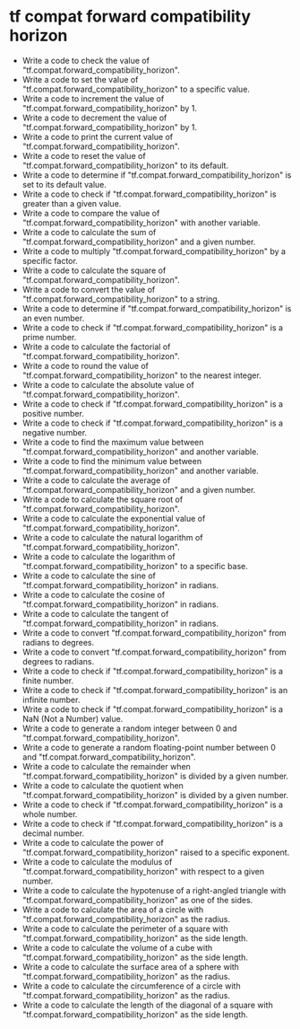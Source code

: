# tf compat forward compatibility horizon

- Write a code to check the value of "tf.compat.forward_compatibility_horizon".
- Write a code to set the value of "tf.compat.forward_compatibility_horizon" to a specific value.
- Write a code to increment the value of "tf.compat.forward_compatibility_horizon" by 1.
- Write a code to decrement the value of "tf.compat.forward_compatibility_horizon" by 1.
- Write a code to print the current value of "tf.compat.forward_compatibility_horizon".
- Write a code to reset the value of "tf.compat.forward_compatibility_horizon" to its default.
- Write a code to determine if "tf.compat.forward_compatibility_horizon" is set to its default value.
- Write a code to check if "tf.compat.forward_compatibility_horizon" is greater than a given value.
- Write a code to compare the value of "tf.compat.forward_compatibility_horizon" with another variable.
- Write a code to calculate the sum of "tf.compat.forward_compatibility_horizon" and a given number.
- Write a code to multiply "tf.compat.forward_compatibility_horizon" by a specific factor.
- Write a code to calculate the square of "tf.compat.forward_compatibility_horizon".
- Write a code to convert the value of "tf.compat.forward_compatibility_horizon" to a string.
- Write a code to determine if "tf.compat.forward_compatibility_horizon" is an even number.
- Write a code to check if "tf.compat.forward_compatibility_horizon" is a prime number.
- Write a code to calculate the factorial of "tf.compat.forward_compatibility_horizon".
- Write a code to round the value of "tf.compat.forward_compatibility_horizon" to the nearest integer.
- Write a code to calculate the absolute value of "tf.compat.forward_compatibility_horizon".
- Write a code to check if "tf.compat.forward_compatibility_horizon" is a positive number.
- Write a code to check if "tf.compat.forward_compatibility_horizon" is a negative number.
- Write a code to find the maximum value between "tf.compat.forward_compatibility_horizon" and another variable.
- Write a code to find the minimum value between "tf.compat.forward_compatibility_horizon" and another variable.
- Write a code to calculate the average of "tf.compat.forward_compatibility_horizon" and a given number.
- Write a code to calculate the square root of "tf.compat.forward_compatibility_horizon".
- Write a code to calculate the exponential value of "tf.compat.forward_compatibility_horizon".
- Write a code to calculate the natural logarithm of "tf.compat.forward_compatibility_horizon".
- Write a code to calculate the logarithm of "tf.compat.forward_compatibility_horizon" to a specific base.
- Write a code to calculate the sine of "tf.compat.forward_compatibility_horizon" in radians.
- Write a code to calculate the cosine of "tf.compat.forward_compatibility_horizon" in radians.
- Write a code to calculate the tangent of "tf.compat.forward_compatibility_horizon" in radians.
- Write a code to convert "tf.compat.forward_compatibility_horizon" from radians to degrees.
- Write a code to convert "tf.compat.forward_compatibility_horizon" from degrees to radians.
- Write a code to check if "tf.compat.forward_compatibility_horizon" is a finite number.
- Write a code to check if "tf.compat.forward_compatibility_horizon" is an infinite number.
- Write a code to check if "tf.compat.forward_compatibility_horizon" is a NaN (Not a Number) value.
- Write a code to generate a random integer between 0 and "tf.compat.forward_compatibility_horizon".
- Write a code to generate a random floating-point number between 0 and "tf.compat.forward_compatibility_horizon".
- Write a code to calculate the remainder when "tf.compat.forward_compatibility_horizon" is divided by a given number.
- Write a code to calculate the quotient when "tf.compat.forward_compatibility_horizon" is divided by a given number.
- Write a code to check if "tf.compat.forward_compatibility_horizon" is a whole number.
- Write a code to check if "tf.compat.forward_compatibility_horizon" is a decimal number.
- Write a code to calculate the power of "tf.compat.forward_compatibility_horizon" raised to a specific exponent.
- Write a code to calculate the modulus of "tf.compat.forward_compatibility_horizon" with respect to a given number.
- Write a code to calculate the hypotenuse of a right-angled triangle with "tf.compat.forward_compatibility_horizon" as one of the sides.
- Write a code to calculate the area of a circle with "tf.compat.forward_compatibility_horizon" as the radius.
- Write a code to calculate the perimeter of a square with "tf.compat.forward_compatibility_horizon" as the side length.
- Write a code to calculate the volume of a cube with "tf.compat.forward_compatibility_horizon" as the side length.
- Write a code to calculate the surface area of a sphere with "tf.compat.forward_compatibility_horizon" as the radius.
- Write a code to calculate the circumference of a circle with "tf.compat.forward_compatibility_horizon" as the radius.
- Write a code to calculate the length of the diagonal of a square with "tf.compat.forward_compatibility_horizon" as the side length.